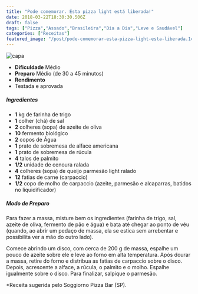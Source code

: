 ```yaml
---
title: "Pode comemorar. Esta pizza light está liberada!"
date: 2018-03-22T18:30:30.506Z
draft: false
tags: ["Pizza","Assado","Brasileira","Dia a Dia","Leve e Saudável"]
categories: ["Receitas"]
featured_image: "/post/pode-comemorar-esta-pizza-light-esta-liberada.1c8529e6.jpg"
---
```


![capa](/post/pode-comemorar-esta-pizza-light-esta-liberada.1c8529e6.jpg)

*   **Dificuldade** Médio
*   **Preparo** Médio (de 30 a 45 minutos)
*   **Rendimento**
*   Testada e aprovada
    

##### Ingredientes

*   **1** kg de farinha de trigo
*   **1** colher (chá) de sal
*   **2** colheres (sopa) de azeite de oliva
*   **10** fermento biológico
*   **2** copos de Água
*   **1** prato de sobremesa de alface americana
*   **1** prato de sobremesa de rúcula
*   **4** talos de palmito
*   **1/2** unidade de cenoura ralada
*   **4** colheres (sopa) de queijo parmesão light ralado
*   **12** fatias de carne (carpaccio)
*   **1/2** copo de molho de carpaccio (azeite, parmesão e alcaparras, batidos no liquidificador)

##### Modo de Preparo

Para fazer a massa, misture bem os ingredientes (farinha de trigo, sal, azeite de oliva, fermento de pão e água) e bata até chegar ao ponto de véu (quando, ao abrir um pedaço de massa, ela se estica sem arrebentar e possibilita ver a mão do outro lado).

Comece abrindo um disco, com cerca de 200 g de massa, espalhe um pouco de azeite sobre ele e leve ao forno em alta temperatura. Após dourar a massa, retire do forno e distribua as fatias de carpaccio sobre o disco. Depois, acrescente a alface, a rúcula, o palmito e o molho. Espalhe igualmente sobre o disco. Para finalizar, salpique o parmesão.

*Receita sugerida pelo Soggiorno Pizza Bar (SP).
